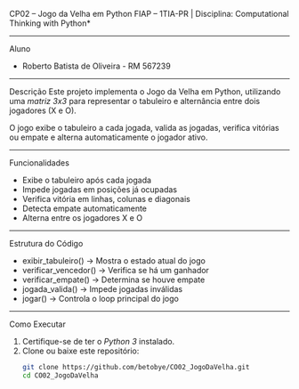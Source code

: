 CP02 – Jogo da Velha em Python
FIAP – 1TIA-PR | Disciplina: Computational Thinking with Python*

---

Aluno
- Roberto Batista de Oliveira - RM 567239

---

Descrição
Este projeto implementa o Jogo da Velha em Python, utilizando uma *matriz 3x3* para representar o tabuleiro e alternância entre dois jogadores (X e O).

O jogo exibe o tabuleiro a cada jogada, valida as jogadas, verifica vitórias ou empate e alterna automaticamente o jogador ativo.

---

Funcionalidades
- Exibe o tabuleiro após cada jogada  
- Impede jogadas em posições já ocupadas  
- Verifica vitória em linhas, colunas e diagonais  
- Detecta empate automaticamente  
- Alterna entre os jogadores X e O  

---

Estrutura do Código
- exibir_tabuleiro() → Mostra o estado atual do jogo  
- verificar_vencedor() → Verifica se há um ganhador  
- verificar_empate() → Determina se houve empate  
- jogada_valida() → Impede jogadas inválidas  
- jogar() → Controla o loop principal do jogo  

---

Como Executar
1. Certifique-se de ter o *Python 3* instalado.  
2. Clone ou baixe este repositório:  
   ```bash
   git clone https://github.com/betobye/CO02_JogoDaVelha.git
   cd CO02_JogoDaVelha
